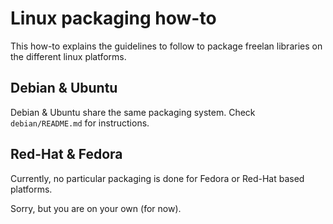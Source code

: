 Linux packaging how-to
======================

This how-to explains the guidelines to follow to package freelan libraries on the different linux platforms.

Debian & Ubuntu
---------------

Debian & Ubuntu share the same packaging system. Check `debian/README.md` for instructions.

Red-Hat & Fedora
----------------

Currently, no particular packaging is done for Fedora or Red-Hat based platforms.

Sorry, but you are on your own (for now).
